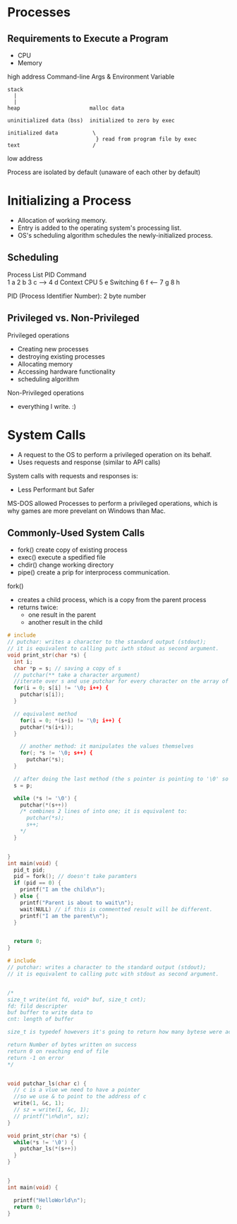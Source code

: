 # Processes

## Requirements to Execute a Program
- CPU
- Memory


high address                  Command-line Args & Environment Variable

    stack
      |
      |
    heap                      malloc data

    uninitialized data (bss)  initialized to zero by exec

    initialized data           \         
                                } read from program file by exec
    text                       /

low address


Process are isolated by default (unaware of each other by default)

# Initializing a Process

- Allocation of working memory.
- Entry is added to the operating system's processing list.
- OS's scheduling algorithm schedules the newly-initialized process.

## Scheduling
Process List
PID   Command   
1       a
2       b
3       c      -->
4       d    Context      CPU
5       e    Switching
6       f     <--
7       g
8       h

PID (Process Identifier Number): 2 byte number

## Privileged vs. Non-Privileged
Privileged operations
- Creating new processes
- destroying existing processes
- Allocating memory
- Accessing hardware functionality
- scheduling algorithm

Non-Privileged operations
- everything I write. :)


# System Calls
- A request to the OS to perform a privileged operation on its behalf.
- Uses requests and response (similar to API calls)

System calls with requests and responses is: 
- Less Performant but Safer

MS-DOS allowed Processes to perform a privileged operations, which is why games are more prevelant on Windows than Mac.

## Commonly-Used System Calls
- fork()  create copy of existing process
- exec()  execute a spedified file
- chdir() change working directory
- pipe() create a prip for interprocess communication.

fork() 
  - creates a child process, which is a copy from the parent process
  - returns twice:
      - one result in the parent
      - another result in the child

```c
# include 
// putchar: writes a character to the standard output (stdout);
// it is equivalent to calling putc iwth stdout as second argument.
void print_str(char *s) {
  int i;
  char *p = s; // saving a copy of s
  // putchar(** take a character argument)
  //iterate over s and use putchar for every character on the array of characters.
  for(i = 0; s[i] != '\0; i++) {
    putchar(s[i]);
  }

  // equivalent method
    for(i = 0; *(s+i) != '\0; i++) {
    putchar(*s(i+i));
  }

    // another method: it manipulates the values themselves
    for(; *s != '\0; s++) {
      putchar(*s);
  }

  // after doing the last method (the s pointer is pointing to '\0' so calling the first method will no longer work since s is already at '\0'). So we need to add:
  s = p;

  while (*s != '\0') {
    putchar(*(s++))
    /* combines 2 lines of into one; it is equivalent to:
      putchar(*s);
      s++;
    */ 
  }


}
int main(void) {
  pid_t pid;
  pid = fork(); // doesn't take paramters
  if (pid == 0) {
    printf("I am the child\n");
  } else {
    printf("Parent is about to wait\n");
    wait(NULL) // if this is commentted result will be different.
    printf("I am the parent\n");
  }


  return 0;
}
```

```c
# include 
// putchar: writes a character to the standard output (stdout);
// it is equivalent to calling putc with stdout as second argument.


/* 
size_t write(int fd, void* buf, size_t cnt);
fd: fild descripter
buf buffer to write data to
cnt: length of buffer

size_t is typedef howevers it's going to return how many bytese were actually written

return Number of bytes written on success
return 0 on reaching end of file
return -1 on error
*/


void putchar_ls(char c) {
  // c is a vlue we need to have a pointer
  //so we use & to point to the address of c
  write(1, &c, 1);
  // sz = write(1, &c, 1);
  // printf("\n%d\n", sz);
}

void print_str(char *s) {
  while(*s != '\0') {
    putchar_ls(*(s++))
  }
}


}
int main(void) {

  printf("HelloWorld\n");
  return 0;
}

